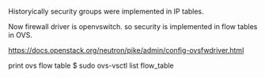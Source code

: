 Historyically security groups were implemented in IP tables.

Now firewall driver is openvswitch. so security is implemented in flow tables in OVS.

https://docs.openstack.org/neutron/pike/admin/config-ovsfwdriver.html

print ovs flow table
$ sudo ovs-vsctl list flow_table

